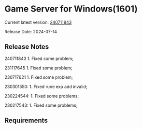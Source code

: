 Game Server for Windows(1601)
===============
Current latest version: [240711843](https://github.com/amusegame/v1601/releases/download/240711843/v1601-240711843.github.7z)

Release Date: 2024-07-14

Release Notes
-----------------------------------
240711843
	1. Fixed some problem; 

231117645
	1. Fixed some problem; 

230717621
	1. Fixed some problem; 

230301550:
	1. Fixed rune exp add invalid;

230224544:
	1. Fixed some problems;

230217543:
	1. Fixed some problems; 


Requirements
-----------------------------------
